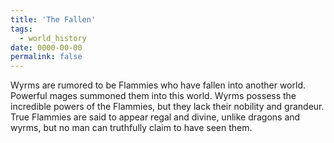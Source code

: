 ```yaml
---
title: 'The Fallen'
tags:
  - world_history
date: 0000-00-00
permalink: false
---
```

Wyrms are rumored to be Flammies who have fallen into another world. Powerful mages summoned them into this world. Wyrms possess the incredible powers of the Flammies, but they lack their nobility and grandeur. True Flammies are said to appear regal and divine, unlike dragons and wyrms, but no man can truthfully claim to have seen them.
